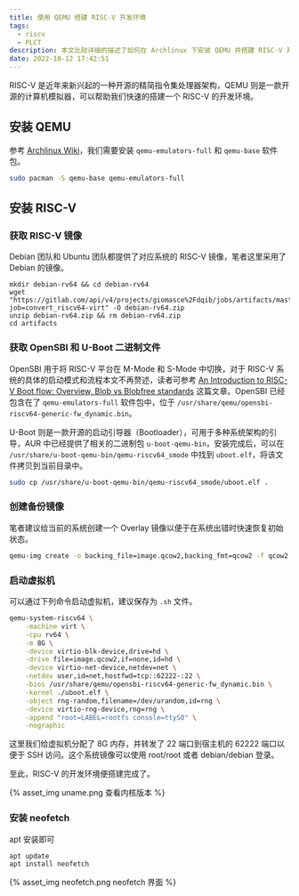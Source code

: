 ```yaml
---
title: 使用 QEMU 搭建 RISC-V 开发环境
tags:
  - riscv
  - PLCT
description: 本文比较详细的描述了如何在 Archlinux 下安装 QEMU 并搭建 RISC-V 开发环境
date: 2022-10-12 17:42:51
---
```



RISC-V 是近年来新兴起的一种开源的精简指令集处理器架构，QEMU 则是一款开源的计算机模拟器，可以帮助我们快速的搭建一个 RISC-V 的开发环境。

## 安装 QEMU

参考 [Archlinux Wiki](https://wiki.archlinux.org/title/QEMU)，我们需要安装 `qemu-emulators-full` 和 `qemu-base` 软件包。

```bash
sudo pacman -S qemu-base qemu-emulators-full
```

## 安装 RISC-V

### 获取 RISC-V 镜像

Debian 团队和 Ubuntu 团队都提供了对应系统的 RISC-V 镜像，笔者这里采用了 Debian 的镜像。

```shell
mkdir debian-rv64 && cd debian-rv64
wget "https://gitlab.com/api/v4/projects/giomasce%2Fdqib/jobs/artifacts/master/download?job=convert_riscv64-virt" -O debian-rv64.zip
unzip debian-rv64.zip && rm debian-rv64.zip
cd artifacts
```

### 获取 OpenSBI 和 U-Boot 二进制文件

OpenSBI 用于将 RISC-V 平台在 M-Mode 和 S-Mode 中切换，对于 RISC-V 系统的具体的启动模式和流程本文不再赘述，读者可参考 [An Introduction to RISC-V Boot flow: Overview, Blob vs Blobfree standards](https://crvf2019.github.io/pdf/43.pdf) 这篇文章。OpenSBI 已经包含在了 `qemu-emulators-full` 软件包中，位于 `/usr/share/qemu/opensbi-riscv64-generic-fw_dynamic.bin`。

U-Boot 则是一款开源的启动引导器（Bootloader），可用于多种系统架构的引导，AUR 中已经提供了相关的二进制包 `u-boot-qemu-bin`，安装完成后，可以在 `/usr/share/u-boot-qemu-bin/qemu-riscv64_smode` 中找到 `uboot.elf`，将该文件拷贝到当前目录中。

```bash
sudo cp /usr/share/u-boot-qemu-bin/qemu-riscv64_smode/uboot.elf .
```

### 创建备份镜像

笔者建议给当前的系统创建一个 Overlay 镜像以便于在系统出错时快速恢复初始状态。

```bash
qemu-img create -o backing_file=image.qcow2,backing_fmt=qcow2 -f qcow2 overlay.qcow2
```

### 启动虚拟机

可以通过下列命令启动虚拟机，建议保存为 `.sh` 文件。

```bash
qemu-system-riscv64 \
    -machine virt \
    -cpu rv64 \
    -m 8G \
    -device virtio-blk-device,drive=hd \
    -drive file=image.qcow2,if=none,id=hd \
    -device virtio-net-device,netdev=net \
    -netdev user,id=net,hostfwd=tcp::62222-:22 \
    -bios /usr/share/qemu/opensbi-riscv64-generic-fw_dynamic.bin \
    -kernel ./uboot.elf \
    -object rng-random,filename=/dev/urandom,id=rng \
    -device virtio-rng-device,rng=rng \
    -append "root=LABEL=rootfs console=ttyS0" \
    -nographic
```

这里我们给虚拟机分配了 8G 内存，并转发了 22 端口到宿主机的 62222 端口以便于 SSH 访问。这个系统镜像可以使用 root/root 或者 debian/debian 登录。

至此，RISC-V 的开发环境便搭建完成了。

{% asset_img uname.png 查看内核版本 %}

### 安装 neofetch

apt 安装即可

```bash
apt update
apt install neofetch
```

{% asset_img neofetch.png neofetch 界面 %}

